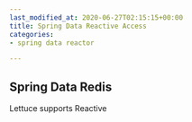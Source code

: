 ```yaml
---
last_modified_at: 2020-06-27T02:15:15+00:00
title: Spring Data Reactive Access
categories:
- spring data reactor

---
```

## Spring Data Redis

Lettuce supports Reactive
